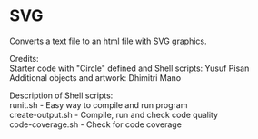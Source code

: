 # SVG

Converts a text file to an html file with SVG graphics.

Credits:<br>
Starter code with "Circle" defined and Shell scripts: Yusuf Pisan<br>
Additional objects and artwork: Dhimitri Mano

Description of Shell scripts:<br>
runit.sh - Easy way to compile and run program<br>
create-output.sh - Compile, run and check code quality<br>
code-coverage.sh - Check for code coverage
